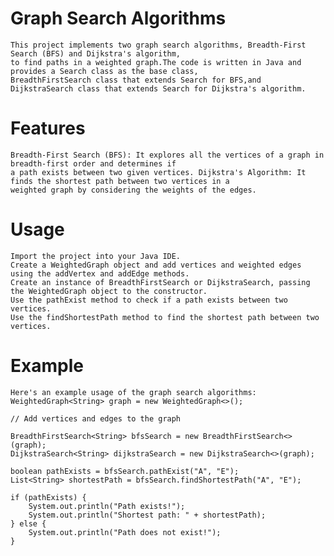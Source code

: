 # Graph Search Algorithms
    This project implements two graph search algorithms, Breadth-First Search (BFS) and Dijkstra's algorithm, 
    to find paths in a weighted graph.The code is written in Java and provides a Search class as the base class,
    BreadthFirstSearch class that extends Search for BFS,and DijkstraSearch class that extends Search for Dijkstra's algorithm.

# Features
    Breadth-First Search (BFS): It explores all the vertices of a graph in breadth-first order and determines if 
    a path exists between two given vertices. Dijkstra's Algorithm: It finds the shortest path between two vertices in a 
    weighted graph by considering the weights of the edges.
# Usage
    Import the project into your Java IDE.
    Create a WeightedGraph object and add vertices and weighted edges using the addVertex and addEdge methods.
    Create an instance of BreadthFirstSearch or DijkstraSearch, passing the WeightedGraph object to the constructor.
    Use the pathExist method to check if a path exists between two vertices.
    Use the findShortestPath method to find the shortest path between two vertices.
# Example
    Here's an example usage of the graph search algorithms:
    WeightedGraph<String> graph = new WeightedGraph<>();

    // Add vertices and edges to the graph

    BreadthFirstSearch<String> bfsSearch = new BreadthFirstSearch<>(graph);
    DijkstraSearch<String> dijkstraSearch = new DijkstraSearch<>(graph);

    boolean pathExists = bfsSearch.pathExist("A", "E");
    List<String> shortestPath = bfsSearch.findShortestPath("A", "E");

    if (pathExists) {
        System.out.println("Path exists!");
        System.out.println("Shortest path: " + shortestPath);
    } else {
        System.out.println("Path does not exist!");
    }    
